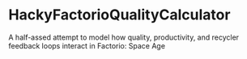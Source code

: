 # HackyFactorioQualityCalculator
A half-assed attempt to model how quality, productivity, and recycler feedback loops interact in Factorio: Space Age
